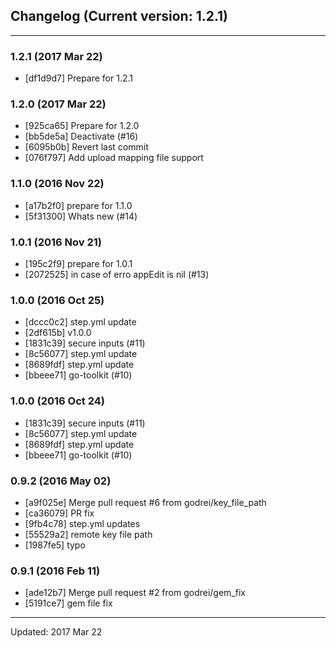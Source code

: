 ## Changelog (Current version: 1.2.1)

-----------------

### 1.2.1 (2017 Mar 22)

* [df1d9d7] Prepare for 1.2.1

### 1.2.0 (2017 Mar 22)

* [925ca65] Prepare for 1.2.0
* [bb5de5a] Deactivate (#16)
* [6095b0b] Revert last commit
* [076f797] Add upload mapping file support

### 1.1.0 (2016 Nov 22)

* [a17b2f0] prepare for 1.1.0
* [5f31300] Whats new (#14)

### 1.0.1 (2016 Nov 21)

* [195c2f9] prepare for 1.0.1
* [2072525] in case of erro appEdit is nil (#13)

### 1.0.0 (2016 Oct 25)

* [dccc0c2] step.yml update
* [2df615b] v1.0.0
* [1831c39] secure inputs (#11)
* [8c56077] step.yml update
* [8689fdf] step.yml update
* [bbeee71] go-toolkit (#10)

### 1.0.0 (2016 Oct 24)

* [1831c39] secure inputs (#11)
* [8c56077] step.yml update
* [8689fdf] step.yml update
* [bbeee71] go-toolkit (#10)

### 0.9.2 (2016 May 02)

* [a9f025e] Merge pull request #6 from godrei/key_file_path
* [ca36079] PR fix
* [9fb4c78] step.yml updates
* [55529a2] remote key file path
* [1987fe5] typo

### 0.9.1 (2016 Feb 11)

* [ade12b7] Merge pull request #2 from godrei/gem_fix
* [5191ce7] gem file fix

-----------------

Updated: 2017 Mar 22